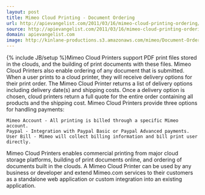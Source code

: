 ```yaml
---
layout: post
title: Mimeo Cloud Printing - Document Ordering
url: http://apievangelist.com/2011/03/16/mimeo-cloud-printing-ordering/
source: http://apievangelist.com/2011/03/16/mimeo-cloud-printing-ordering/
domain: apievangelist.com
image: http://kinlane-productions.s3.amazonaws.com/mimeo/Document-Order.png
---
```

{% include JB/setup %}Mimeo Cloud Printers support PDF print files stored in the clouds, and the building of print documents with these files.
Mimeo Cloud Printers also enable ordering of any document that is submitted.
When a user prints to a cloud printer, they will receive delivery options for their print order.   The Mimeo Cloud Printer returns a list of delivery options including delivery date(s) and shipping costs.
Once a delivery option is chosen, cloud printers return a full quote for the entire order containing all products and the shipping cost.
Mimeo Cloud Printers provide three options for handling payments:

	Mimeo Account - All printing is billed through a specific Mimeo account.
	Paypal - Integration with Paypal Basic or Paypal Advanced payments.
	User Bill - Mimeo will collect billing information and bill print user directly.

Mimeo Cloud Printers enables commercial printing from major cloud storage platforms, building of print documents online, and ordering of documents built in the clouds.
A Mimeo Cloud Printer can be used by any business or developer and extend Mimeo.com services to their customers as a standalone web application or custom integration into an existing application.
